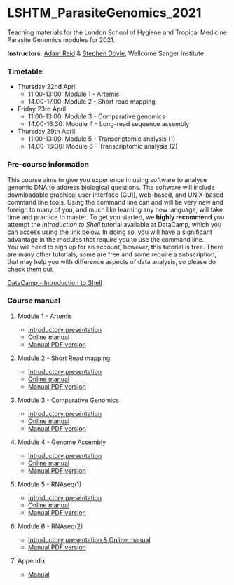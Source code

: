 # LSHTM_ParasiteGenomics_2021

Teaching materials for the London School of Hygiene and Tropical Medicine Parasite Genomics modules for 2021.

**Instructors**: [Adam Reid](mailto:ar11@sanger.ac.uk) & [Stephen Doyle](mailto:sd21@sanger.ac.uk), Wellcome Sanger Institute

### Timetable
- Thursday 22nd April
     - 11:00-13:00: Module 1 - Artemis
     - 14.00-17.00: Module 2 - Short read mapping
- Friday 23rd April
     - 11:00-13:00: Module 3 - Comparative genomics
     - 14.00-16:30: Module 4 - Long-read sequence assembly
- Thursday 29th April
     - 11:00-13:00: Module 5 - Transcriptomic analysis (1)
     - 14.00-16:30: Module 6 - Transcriptomic analysis (2)

### Pre-course information
This course aims to give you experience in using software to analyse genomic DNA to address biological questions. The software will include downloadable graphical user interface (GUI), web-based, and UNIX-based command line tools. Using the command line can and will be very new and foreign to many of you, and much like learning any new language, will take time and practice to master. To get you started, we **highly recommend** you attempt the *Introduction to Shell* tutorial available at DataCamp, which you can access using the link below. In doing so, you will have a significant advantage in the modules that require you to use the command line.  
You will need to sign up for an account, however, this tutorial is free. There are many other tutorials, some are free and some require a subscription, that may help you with difference aspects of data analysis, so please do check them out.

[DataCamp - Introduction to Shell](https://www.datacamp.com/courses/introduction-to-shell)




### Course manual
1. Module 1 - Artemis
     - [Introductory presentation](presentations/LSHTM2020_Talk_Introduction.pdf)
     - [Online manual](Module_1_Artemis.md)
     - [Manual PDF version](Module_1_Artemis.pdf)

2. Module 2 - Short Read mapping
     - [Introductory presentation](presentations/Presentation_PathogenGenomicsLSHTM_Module2_Short_read_mapping.pdf)
     - [Online manual](Module_2_Mapping_Short_Reads.md)
     - [Manual PDF version](Module_2_Mapping_Short_Reads.pdf)

3. Module 3 - Comparative Genomics
     - [Introductory presentation](presentations/Presentation_PathogenGenomicsLSHTM_Module3_ComparativeGenomics.pdf)
     - [Online manual](Module_3_Comparative_Genomics.md)
     - [Manual PDF version](Module_3_Comparative_Genomics.pdf)

4. Module 4 - Genome Assembly
     - [Introductory presentation](presentations/Presentation_PathogenGenomicsLSHTM_Module4_DeNovoAssembly.pdf)
     - [Online manual](Module_4_Genome_Assembly.md)
     - [Manual PDF version](Module_4_Genome_Assembly.pdf)

5. Module 5 - RNAseq(1)
     - [Introductory presentation](presentations/Presentation_PathogenGenomicsLSHTM_RNAseq.pdf)
     - [Online manual](Module_5_RNAseq1.md)
     - [Manual PDF version](Module_5_RNAseq1.pdf)

6. Module 6 - RNAseq(2)
     - [Introductory presentation & Online manual](Module_6_RNAseq2.md)
     - [Manual PDF version](Module_6_RNAseq2.pdf)

7. Appendix
     - [Manual](presentations/LSHTM_Appendix.pdf)

